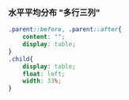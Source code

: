 ### 水平平均分布 "多行三列"
```css
.parent::before, .parent::after{
    content: "";
    display: table;
}
.child{
    display: table;
    float: left;
    width: 33%;
}
```